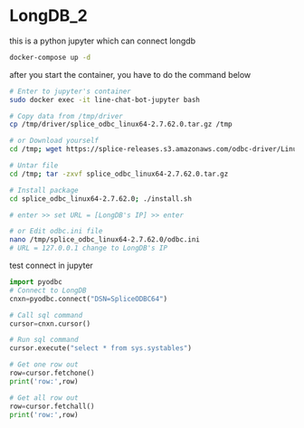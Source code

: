 # LongDB_2
this is a python jupyter which can connect longdb
```bash
docker-compose up -d
```
after you start the container, you have to do the command below
```bash
# Enter to jupyter's container
sudo docker exec -it line-chat-bot-jupyter bash

# Copy data from /tmp/driver
cp /tmp/driver/splice_odbc_linux64-2.7.62.0.tar.gz /tmp

# or Download yourself
cd /tmp; wget https://splice-releases.s3.amazonaws.com/odbc-driver/Linux64/splice_odbc_linux64-2.7.62.0.tar.gz

# Untar file
cd /tmp; tar -zxvf splice_odbc_linux64-2.7.62.0.tar.gz

# Install package
cd splice_odbc_linux64-2.7.62.0; ./install.sh

# enter >> set URL = [LongDB's IP] >> enter

# or Edit odbc.ini file 
nano /tmp/splice_odbc_linux64-2.7.62.0/odbc.ini
# URL = 127.0.0.1 change to LongDB's IP
```
test connect in jupyter
```python
import pyodbc
# Connect to LongDB
cnxn=pyodbc.connect("DSN=SpliceODBC64")

# Call sql command
cursor=cnxn.cursor()

# Run sql command
cursor.execute("select * from sys.systables")

# Get one row out
row=cursor.fetchone()
print('row:',row)

# Get all row out
row=cursor.fetchall()
print('row:',row)
```
